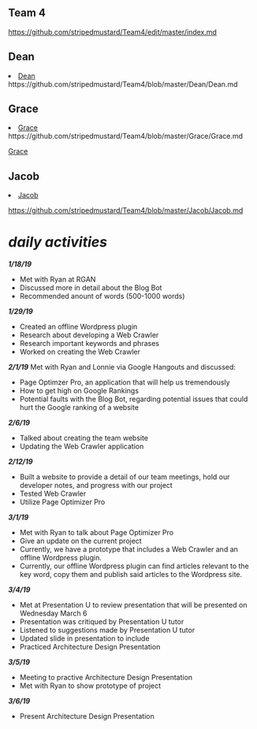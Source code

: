 ## Team 4
https://github.com/stripedmustard/Team4/edit/master/index.md

## Dean
<!DOCTYPE html>
<html>
<body>
  <li><a href="dean">Dean</a></li>  
	</body>
	</html>
	  https://github.com/stripedmustard/Team4/blob/master/Dean/Dean.md
	
## Grace
<html>
<body>
	<li><a href="#grace">Grace</a></li>
	
</body>
</html>
https://github.com/stripedmustard/Team4/blob/master/Grace/Grace.md

<a href="https://github.com/stripedmustard/Team4/blob/master/Grace/Grace.md">Grace</a>



## Jacob
<html>
<body>
	<li><a href="#jacob">Jacob</a></li>
 
</body>
</html>

https://github.com/stripedmustard/Team4/blob/master/Jacob/Jacob.md

# _daily activities_
**_1/18/19_**
- Met with Ryan at RGAN
- Discussed more in detail about the Blog Bot
- Recommended anount of words (500-1000 words)
	

**_1/29/19_**
- Created an offline Wordpress plugin
- Research about developing a Web Crawler
- Research important keywords and phrases 
- Worked on creating the Web Crawler

**_2/1/19_**
Met with Ryan and Lonnie via Google Hangouts and discussed:
- Page Optimzer Pro, an application that will help us tremendously
- How to get high on Google Rankings
- Potential faults with the Blog Bot, regarding potential issues that could hurt the Google ranking of a website

**_2/6/19_**
- Talked about creating the team website
- Updating the Web Crawler application

	
**_2/12/19_**
- Built a website to provide a detail of our team meetings, hold our developer notes, and progress with our project
- Tested Web Crawler
- Utilize Page Optimizer Pro



**_3/1/19_**
- Met with Ryan to talk about Page Optimizer Pro
- Give an update on the current project
- Currently, we have a prototype that includes a Web Crawler and an offline Wordpress plugin.
- Currently, our offline Wordpress plugin can find articles relevant to the key word, copy them and publish said articles to the Wordpress site. 

**_3/4/19_**
- Met at Presentation U to review presentation that will be presented on Wednesday March 6
- Presentation was critiqued by Presentation U tutor
- Listened to suggestions made by Presentation U tutor
- Updated slide in presentation to include 
- Practiced Architecture Design Presentation

**_3/5/19_**
- Meeting to practive Architecture Design Presentation
- Met with Ryan to show prototype of project

**_3/6/19_**
- Present Architecture Design Presentation
